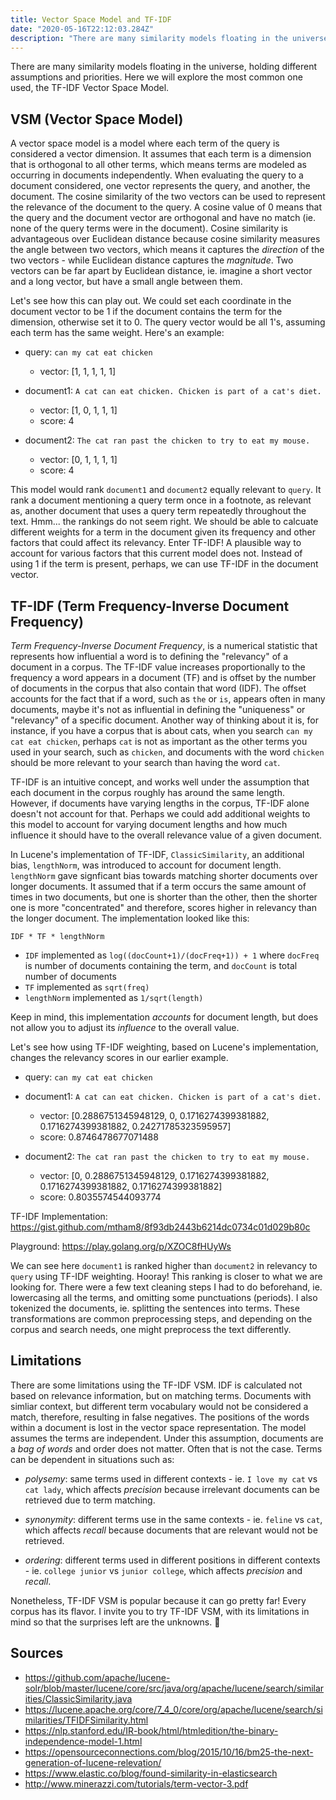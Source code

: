 ```yaml
---
title: Vector Space Model and TF-IDF
date: "2020-05-16T22:12:03.284Z"
description: "There are many similarity models floating in the universe..."
---
```


There are many similarity models floating in the universe, holding different assumptions and priorities. Here we will explore the most common one used, the TF-IDF Vector Space Model.

## VSM (Vector Space Model)

A vector space model is a model where each term of the query is considered a vector dimension. It assumes that each term is a dimension that is orthogonal to all other terms, which means terms are modeled as occurring in documents independently. When evaluating the query to a document considered, one vector represents the query, and another, the document. The cosine similarity of the two vectors can be used to represent the relevance of the document to the query. A cosine value of 0 means that the query and the document vector are orthogonal and have no match (ie. none of the query terms were in the document). Cosine similarity is advantageous over Euclidean distance because cosine similarity measures the angle between two vectors, which means it captures the _direction_ of the two vectors - while Euclidean distance captures the _magnitude_. Two vectors can be far apart by Euclidean distance, ie. imagine a short vector and a long vector, but have a small angle between them.

Let's see how this can play out. We could set each coordinate in the document vector to be 1 if the document contains the term for the dimension, otherwise set it to 0. The query vector would be all 1's, assuming each term has the same weight. Here's an example:

* query: `can my cat eat chicken`
  * vector: [1, 1, 1, 1, 1]

* document1: `A cat can eat chicken. Chicken is part of a cat's diet.`
  * vector: [1, 0, 1, 1, 1]
  * score: 4

* document2: `The cat ran past the chicken to try to eat my mouse.`
  * vector: [0, 1, 1, 1, 1]
  * score: 4

This model would rank `document1` and `document2` equally relevant to `query`. It rank a document mentioning a query term once in a footnote, as relevant as, another document that uses a query term repeatedly throughout the text. Hmm... the rankings do not seem right. We should be able to calcuate different weights for a term in the document given its frequency and other factors that could affect its relevancy. Enter TF-IDF! A plausible way to account for various factors that this current model does not. Instead of using 1 if the term is present, perhaps, we can use TF-IDF in the document vector.

## TF-IDF (Term Frequency-Inverse Document Frequency)

*Term Frequency-Inverse Document Frequency*, is a numerical statistic that represents how influential a word is to defining the "relevancy" of a document in a corpus. The TF-IDF value increases proportionally to the frequency a word appears in a document (TF) and is offset by the number of documents in the corpus that also contain that word (IDF). The offset accounts for the fact that if a word, such as `the` or `is`, appears often in many documents, maybe it's not as influential in defining the "uniqueness" or "relevancy" of a specific document. Another way of thinking about it is, for instance, if you have a corpus that is about cats, when you search `can my cat eat chicken`, perhaps `cat` is not as important as the other terms you used in your search, such as `chicken`, and documents with the word `chicken` should be more relevant to your search than having the word `cat`.

TF-IDF is an intuitive concept, and works well under the assumption that each document in the corpus roughly has around the same length. However, if documents have varying lengths in the corpus, TF-IDF alone doesn't not account for that. Perhaps we could add additional weights to this model to account for varying document lengths and how much influence it should have to the overall relevance value of a given document.

In Lucene's implementation of TF-IDF, `ClassicSimilarity`, an additional bias, `lengthNorm`, was introduced to account for document length. `lengthNorm` gave signficant bias towards matching shorter documents over longer documents. It assumed that if a term occurs the same amount of times in two documents, but one is shorter than the other, then the shorter one is more "concentrated" and therefore, scores higher in relevancy than the longer document. The implementation looked like this:

```
IDF * TF * lengthNorm
```

* `IDF` implemented as `log((docCount+1)/(docFreq+1)) + 1` where `docFreq` is number of documents containing the term, and `docCount` is total number of documents
* `TF` implemented as `sqrt(freq)`
* `lengthNorm` implemented as `1/sqrt(length)`

Keep in mind, this implementation _accounts_ for document length, but does not allow you to adjust its _influence_ to the overall value.

Let's see how using TF-IDF weighting, based on Lucene's implementation, changes the relevancy scores in our earlier example.

* query: `can my cat eat chicken`

* document1: `A cat can eat chicken. Chicken is part of a cat's diet.`
  * vector: [0.2886751345948129, 0, 0.1716274399381882, 0.1716274399381882, 0.24271785323595957]
  * score: 0.8746478677071488

* document2: `The cat ran past the chicken to try to eat my mouse.`
  * vector: [0, 0.2886751345948129, 0.1716274399381882, 0.1716274399381882, 0.1716274399381882]
  * score: 0.8035574544093774

TF-IDF Implementation: https://gist.github.com/mtham8/8f93db2443b6214dc0734c01d029b80c

Playground: https://play.golang.org/p/XZOC8fHUyWs

We can see here `document1` is ranked higher than `document2` in relevancy to `query` using TF-IDF weighting. Hooray! This ranking is closer to what we are looking for. There were a few text cleaning steps I had to do beforehand, ie. lowercasing all the terms, and omitting some punctuations (periods). I also tokenized the documents, ie. splitting the sentences into terms. These transformations are common preprocessing steps, and depending on the corpus and search needs, one might preprocess the text differently.

## Limitations

There are some limitations using the TF-IDF VSM. IDF is calculated not based on relevance information, but on matching terms. Documents with simliar context, but different term vocabulary would not be considered a match, therefore, resulting in false negatives. The positions of the words within a document is lost in the vector space representation. The model assumes the terms are independent. Under this assumption, documents are a _bag of words_ and order does not matter. Often that is not the case. Terms can be dependent in situations such as:

* *polysemy*: same terms used in different contexts - ie. `I love my cat` vs `cat lady`, which affects _precision_ because irrelevant documents can be retrieved due to term matching.

* *synonymity*: different terms use in the same contexts - ie. `feline` vs `cat`, which affects _recall_ because documents that are relevant would not be retrieved.

* *ordering*: different terms used in different positions in different contexts - ie. `college junior` vs `junior college`, which affects _precision_ and _recall_.

Nonetheless, TF-IDF VSM is popular because it can go pretty far! Every corpus has its flavor. I invite you to try TF-IDF VSM, with its limitations in mind so that the surprises left are the unknowns. 🚀


## Sources

* https://github.com/apache/lucene-solr/blob/master/lucene/core/src/java/org/apache/lucene/search/similarities/ClassicSimilarity.java
* https://lucene.apache.org/core/7_4_0/core/org/apache/lucene/search/similarities/TFIDFSimilarity.html
* https://nlp.stanford.edu/IR-book/html/htmledition/the-binary-independence-model-1.html
* https://opensourceconnections.com/blog/2015/10/16/bm25-the-next-generation-of-lucene-relevation/
* https://www.elastic.co/blog/found-similarity-in-elasticsearch
* http://www.minerazzi.com/tutorials/term-vector-3.pdf